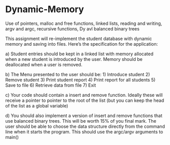 # Dynamic-Memory
Use of pointers, malloc and free functions,  linked lists, reading and writing, argv and argc, recursive functions, Dy avl balanced binary trees

This assignment will re-implement the student database with dynamic memory and saving into files. Here’s the specification for the application:

 a) Student entries should be kept in a linked list with memory allocated when a new student is introduced by the user. Memory should be deallocated when a user is removed.
 
 b) The Menu presented to the user should be:
       1) Introduce student
       2) Remove student
       3) Print student report
       4) Print report for all students
       5) Save to file
       6) Retrieve data from file
       7) Exit
       
 c) Your code should contain a insert and remove function. Ideally these will receive a pointer to pointer to the root of the list (but you can keep the head of the list as a global variable)
 
 d) You should also implement a version of insert and remove functions that use balanced binary trees. This will be worth 15% of you final mark. The user should be able to choose the data structure directly from the command line when it starts the program. This should use the argc/argv arguments to main()
